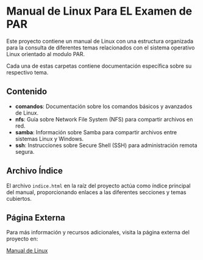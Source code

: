 # Manual de Linux Para EL Examen de PAR

Este proyecto contiene un manual de Linux con una estructura organizada para la consulta de diferentes temas relacionados con el sistema operativo Linux orientado al modulo PAR.

Cada una de estas carpetas contiene documentación específica sobre su respectivo tema.

## Contenido

- **comandos**: Documentación sobre los comandos básicos y avanzados de Linux.
- **nfs**: Guía sobre Network File System (NFS) para compartir archivos en red.
- **samba**: Información sobre Samba para compartir archivos entre sistemas Linux y Windows.
- **ssh**: Instrucciones sobre Secure Shell (SSH) para administración remota segura.

## Archivo Índice

El archivo `indice.html` en la raíz del proyecto actúa como índice principal del manual, proporcionando enlaces a las diferentes secciones y temas cubiertos.

## Página Externa

Para más información y recursos adicionales, visita la página externa del proyecto en:

[Manual de Linux](https://zz-corrupto-zz.github.io/Linux-PAR-Cosas/manual_de_linux/indice.html)
